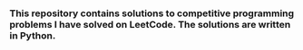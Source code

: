 ### This repository contains solutions to competitive programming problems I have solved on LeetCode. The solutions are written in Python.